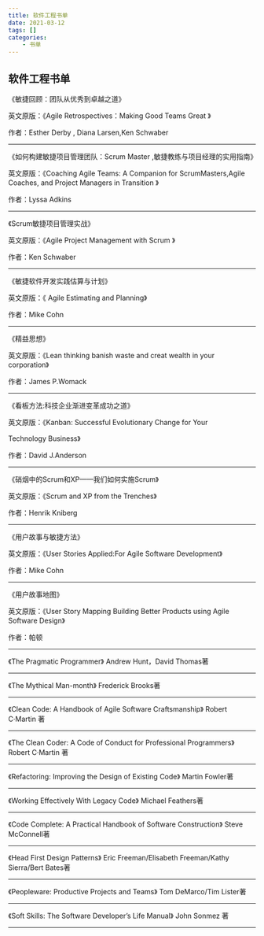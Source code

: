 ```yaml
---
title: 软件工程书单
date: 2021-03-12
tags: []
categories: 
    - 书单
---
```


## 软件工程书单

《敏捷回顾：团队从优秀到卓越之道》

英文原版：《Agile Retrospectives：Making Good Teams Great 》

作者：Esther Derby , Diana Larsen,Ken Schwaber

---

《如何构建敏捷项目管理团队：Scrum Master ,敏捷教练与项目经理的实用指南》

英文原版：《Coaching Agile Teams: A Companion for ScrumMasters,Agile Coaches, and Project Managers in Transition 》

作者：Lyssa Adkins

---

《Scrum敏捷项目管理实战》

英文原版：《Agile Project Management with Scrum 》

作者：Ken Schwaber

---

《敏捷软件开发实践估算与计划》

英文原版：《 Agile Estimating and Planning》

作者：Mike Cohn

---

《精益思想》

英文原版：《Lean thinking banish waste and creat wealth in your corporation》

作者：James P.Womack

---

《看板方法:科技企业渐进变革成功之道》

英文原版：《Kanban: Successful Evolutionary Change for Your

Technology Business》

作者：David J.Anderson

---

《硝烟中的Scrum和XP——我们如何实施Scrum》

英文原版：《Scrum and XP from the Trenches》

作者：Henrik Kniberg

---

《用户故事与敏捷方法》

英文原版：《User Stories Applied:For Agile Software Development》

作者：Mike Cohn

---

《用户故事地图》

英文原版：《User Story Mapping Building Better Products using Agile Software Design》

作者：帕顿

---

《The Pragmatic Programmer》
Andrew Hunt，David Thomas著

---

《The Mythical Man-month》
Frederick Brooks著

---

《Clean Code: A Handbook of Agile Software Craftsmanship》
Robert C·Martin 著

---

《The Clean Coder: A Code of Conduct for Professional Programmers》
Robert C·Martin 著

---

《Refactoring: Improving the Design of Existing Code》
Martin Fowler著

---

《Working Effectively With Legacy Code》
Michael Feathers著

---

《Code Complete: A Practical Handbook of Software Construction》
Steve McConnell著

---

《Head First Design Patterns》
Eric Freeman/Elisabeth Freeman/Kathy Sierra/Bert Bates著

---

《Peopleware: Productive Projects and Teams》
Tom DeMarco/Tim Lister著

---

《Soft Skills: The Software Developer’s Life Manual》
John Sonmez 著

---
